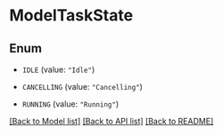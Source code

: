 # ModelTaskState

## Enum


* `IDLE` (value: `"Idle"`)

* `CANCELLING` (value: `"Cancelling"`)

* `RUNNING` (value: `"Running"`)


[[Back to Model list]](../README.md#documentation-for-models) [[Back to API list]](../README.md#documentation-for-api-endpoints) [[Back to README]](../README.md)


